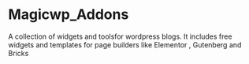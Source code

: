 # Magicwp_Addons
A collection of widgets and toolsfor wordpress blogs. It includes free widgets and templates for page builders like Elementor , Gutenberg and Bricks 